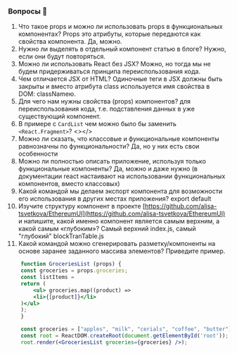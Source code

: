 ### Вопросы 💎

1. Что такое props и можно ли использовать props в функциональных компонентах?
Props это атрибуты, которые передаются как свойства компонента. Да, можно.
2. Нужно ли выделять в отдельный компонент статью в блоге?
Нужно, если они будут повторяться.
3. Можно ли использовать React без JSX?
Можно, но тогда мы не будем придерживаться принципа переиспользования кода.
4. Чем отличается JSX от HTML?
Одиночные теги в JSX должны быть закрыты и вместо атрибута class используется имя свойства в DOM: classNameю.
5. Для чего нам нужны свойства (props) компонентов? 
для переиспользования кода, т.е. подставления данных в уже существующий компонент.
6. В примере с `CardList` чем можно было бы заменить `<React.Fragment>`?
 <></> 
7. Можно ли сказать, что классовые и функциональные компоненты равнозначны по функциональности?
Да, но у них есть свои особенности
8. Можно ли полностью описать приложение, используя только функциональные компоненты? 
Да, можно и даже нужно (в документации react настаивают на использовании функциональных компонентов, вместо классовых)
9. Какой командой мы делаем экспорт компонента для возможности его использования в других местах приложения? 
export default
10. Изучите структуру компонент в проекте [https://github.com/alisa-tsvetkova/EthereumUI](https://github.com/alisa-tsvetkova/EthereumUI) и напишите, какой именно компонент является самым верхним, а какой самым «глубоким»?
Самый верхний index.js, самый "глубокий" blockTranTable.js
11. Какой командой можно сгенерировать разметку/компоненты на основе заранее заданного массива элементов? Приведите пример.
```jsx
    function GroceriesList (props) {
    const groceries = props.groceries;
    const listItems =
    return (
        <ul> groceries.map((product) =>
        <li>{[product]}</li>
    )</ul>
    );
    }

    const groceries = ["apples", "milk", "cerials", "coffee", "butter"];
    const root = ReactDOM.createRoot(document.getElementById('root'));
    root.render(<GroceriesList groceries={groceries} />);
```
